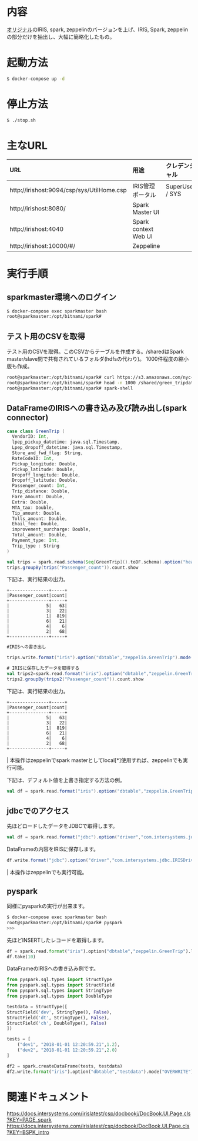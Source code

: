 # 内容
[オリジナル](https://github.com/intersystems-community/irisdemo-demo-readmission.git)のIRIS, spark, zeppelinのバージョンを上げ、IRIS, Spark, zeppelinの部分だけを抽出し、大幅に簡略化したもの。

# 起動方法
```bash
$ docker-compose up -d
```
# 停止方法
```bash
$ ./stop.sh
```

# 主なURL

|URL|用途|クレデンシャル|
|:--|:--|:--|
|http://irishost:9094/csp/sys/UtilHome.csp|IRIS管理ポータル|SuperUser / SYS|
|http://irishost:8080/|Spark Master UI||
|http://irishost:4040|Spark context Web UI||
|http://irishost:10000/#/|Zeppeline||

# 実行手順
## sparkmaster環境へのログイン
```bash
$ docker-compose exec sparkmaster bash
root@sparkmaster:/opt/bitnami/spark#
```
## テスト用のCSVを取得

テスト用のCSVを取得。このCSVからテーブルを作成する。/sharedはSpark master/slave間で共有されているフォルダ(hdfsの代わり)。
1000件程度の縮小版も作成。
```bash
root@sparkmaster:/opt/bitnami/spark# curl https://s3.amazonaws.com/nyc-tlc/trip+data/green_tripdata_2016-01.csv | sed  '/^.$/d' > /shared/green_tripdata_2016-01.csv
root@sparkmaster:/opt/bitnami/spark# head -n 1000 /shared/green_tripdata_2016-01.csv > /shared/green_tripdata_2016-01.min.csv
root@sparkmaster:/opt/bitnami/spark# spark-shell
```

## DataFrameのIRISへの書き込み及び読み出し(spark connector)
```scala
case class GreenTrip (
  VendorID: Int,
  lpep_pickup_datetime: java.sql.Timestamp,
  Lpep_dropoff_datetime: java.sql.Timestamp,
  Store_and_fwd_flag: String,
  RateCodeID: Int,
  Pickup_longitude: Double,
  Pickup_latitude: Double,
  Dropoff_longitude: Double,
  Dropoff_latitude: Double,
  Passenger_count: Int,
  Trip_distance: Double,
  Fare_amount: Double,
  Extra: Double,
  MTA_tax: Double,
  Tip_amount: Double,
  Tolls_amount: Double,
  Ehail_fee: Double,
  improvement_surcharge: Double,
  Total_amount: Double,
  Payment_type: Int,
  Trip_type : String
)

val trips = spark.read.schema(Seq[GreenTrip]().toDF.schema).option("header", "true").csv("file:///shared/green_tripdata_2016-01.min.csv")
trips.groupBy(trips("Passenger_count")).count.show
```
下記は、実行結果の出力。
```
+---------------+-----+
|Passenger_count|count|
+---------------+-----+
|              5|   63|
|              3|   22|
|              1|  819|
|              6|   21|
|              4|    6|
|              2|   68|
+---------------+-----+
```

```scala
#IRISへの書き出し

trips.write.format("iris").option("dbtable","zeppelin.GreenTrip").mode("OVERWRITE").option("isolationlevel","NONE").save()

# IRISに保存したデータを取得する
val trips2=spark.read.format("iris").option("dbtable","zeppelin.GreenTrip").load
trips2.groupBy(trips2("Passenger_count")).count.show
```
下記は、実行結果の出力。
```
+---------------+-----+
|Passenger_count|count|
+---------------+-----+
|              5|   63|
|              3|   22|
|              1|  819|
|              6|   21|
|              4|    6|
|              2|   68|
+---------------+-----+
```

| 本操作はzeppelinでspark masterとしてlocal[*]使用すれば、zeppelinでも実行可能。  

下記は、デフォルト値を上書き指定する方法の例。
```scala
val df = spark.read.format("iris").option("dbtable","zeppelin.GreenTrip").option("url","IRIS://riskengine:1972/USER").option("user","SuperUser").option("password","SYS").load
```


## jdbcでのアクセス
先ほどロードしたデータをJDBCで取得します。
```scala
val df = spark.read.format("jdbc").option("driver","com.intersystems.jdbc.IRISDriver").option("dbtable","zeppelin.GreenTrip").option("url","jdbc:IRIS://riskengine:1972/USER").option("user","SuperUser").option("password","SYS").load()
```

DataFrameの内容をIRISに保存します。
```scala
df.write.format("jdbc").option("driver","com.intersystems.jdbc.IRISDriver").option("dbtable","zeppelin.GreenTrip2").option("url","jdbc:IRIS://riskengine:1972/USER").option("user","SuperUser").option("password","SYS").save()
```

| 本操作はzeppelinでも実行可能。    

## pyspark
同様にpysparkの実行が出来ます。  
```bash
$ docker-compose exec sparkmaster bash
root@sparkmaster:/opt/bitnami/spark# pyspark
>>>
```
先ほどINSERTしたレコードを取得します。  
```python
df = spark.read.format("iris").option("dbtable","zeppelin.GreenTrip").load()
df.take(10)
```

DataFrameのIRISへの書き込み例です。  
```python
from pyspark.sql.types import StructType
from pyspark.sql.types import StructField
from pyspark.sql.types import StringType
from pyspark.sql.types import DoubleType

testdata = StructType([
StructField('dev', StringType(), False),
StructField('dt', StringType(), False),
StructField('ch', DoubleType(), False)
])

tests = [
    ("dev1", "2018-01-01 12:20:59.21",1.2),
    ("dev2", "2018-01-01 12:20:59.21",2.0)
]

df2 = spark.createDataFrame(tests, testdata)
df2.write.format("iris").option("dbtable","testdata").mode("OVERWRITE").option("isolationlevel","NONE").save()
```


# 関連ドキュメント

https://docs.intersystems.com/irislatest/csp/docbookj/DocBook.UI.Page.cls?KEY=PAGE_spark
https://docs.intersystems.com/irislatest/csp/docbook/DocBook.UI.Page.cls?KEY=BSPK_intro
